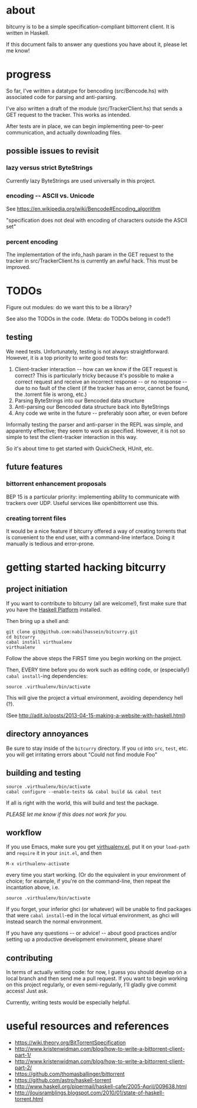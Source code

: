 # about
bitcurry is to be a simple specification-compliant bittorrent client.
It is written in Haskell.

If this document fails to answer any questions you have about it,
please let me know!

# progress
So far, I've written a datatype for bencoding (src/Bencode.hs)
with associated code for parsing and anti-parsing.

I've also written a draft of the module (src/TrackerClient.hs)
that sends a GET request to the tracker. This works as intended.

After tests are in place, we can begin implementing peer-to-peer communication,
and actually downloading files.

## possible issues to revisit
### lazy versus strict ByteStrings
Currently lazy ByteStrings are used universally in this project.

### encoding -- ASCII vs. Unicode
See https://en.wikipedia.org/wiki/Bencode#Encoding_algorithm

"specification does not deal with encoding of characters outside the ASCII set"

### percent encoding
The implementation of the info_hash param in the GET request to the tracker
in src/TrackerClient.hs is currently an awful hack. This must be improved.

# TODOs

Figure out modules: do we want this to be a library?

See also the TODOs in the code. (Meta: do TODOs belong in code?)

## testing
We need tests. Unfortunately, testing is not always straightforward.
However, it is a top priority to write good tests for:

1. Client-tracker interaction -- how can we know if the GET request is correct?
This is particularly tricky because it's possible to make a correct request and
receive an incorrect response -- or no response -- due to no fault of the client
(if the tracker has an error, cannot be found, the .torrent file is wrong, etc.)
2. Parsing ByteStrings into our Bencoded data structure
3. Anti-parsing our Bencoded data structure back into ByteStrings
4. Any code we write in the future -- preferably soon after, or even before

Informally testing the parser and anti-parser in the REPL was simple,
and apparently effective; they seem to work as specified.
However, it is not so simple to test the client-tracker interaction in this way.

So it's about time to get started with QuickCheck, HUnit, etc.

## future features

### bittorrent enhancement proposals
BEP 15 is a particular priority: implementing ability to communicate with
trackers over UDP. Useful services like openbittorrent use this.

### creating torrent files
It would be a nice feature if bitcurry offered a way of creating torrents
that is convenient to the end user, with a command-line interface.
Doing it manually is tedious and error-prone.


# getting started hacking bitcurry
## project initiation
If you want to contribute to bitcurry (all are welcome!), first make sure that
you have the [Haskell Platform](http://www.haskell.org/platform/) installed.

Then bring up a shell and:

    git clone git@github.com:nabilhassein/bitcurry.git
    cd bitcurry
    cabal install virthualenv
    virthualenv

Follow the above steps the FIRST time you begin working on the project.

Then, EVERY time before you do work such as editing code, or
(especially!) `cabal install`-ing dependencies:

    source .virthualenv/bin/activate

This will give the project a virtual environment, avoiding dependency hell (?).

(See http://adit.io/posts/2013-04-15-making-a-website-with-haskell.html)

## directory annoyances

Be sure to stay inside of the `bitcurry` directory. If you `cd` into `src`,
 `test`, etc. you will get irritating errors about "Could not find module Foo"

## building and testing

    source .virthualenv/bin/activate
    cabal configure --enable-tests && cabal build && cabal test

If all is right with the world, this will build and test the package.

*PLEASE let me know if this does not work for you.*

## workflow

If you use Emacs, make sure you get [virthualenv.el](https://github.com/Paczesiowa/virthualenv/blob/master/virthualenv.el),
put it on your `load-path` and `require` it in your `init.el`, and then

    M-x virthualenv-activate

every time you start working.
(Or do the equivalent in your environment of choice; for example,
if you're on the command-line, then repeat the incantation above, i.e.

    source .virthualenv/bin/activate

If you forget, your inferior ghci (or whatever) will be unable to find packages
that were `cabal install`-ed in the local virtual environment,
as ghci will instead search the normal environment.

If you have any questions -- or advice! -- about good practices and/or
setting up a productive development environment, please share!

## contributing

In terms of actually writing code: for now, I guess you should
develop on a local branch and then send me a pull request.
If you want to begin working on this project regularly, or even semi-regularly,
I'll gladly give commit access! Just ask.

Currently, writing tests would be especially helpful.

# useful resources and references
- https://wiki.theory.org/BitTorrentSpecification
- http://www.kristenwidman.com/blog/how-to-write-a-bittorrent-client-part-1/
- http://www.kristenwidman.com/blog/how-to-write-a-bittorrent-client-part-2/
- https://github.com/thomasballinger/bittorrent
- https://github.com/astro/haskell-torrent
- http://www.haskell.org/pipermail/haskell-cafe/2005-April/009638.html
- http://jlouisramblings.blogspot.com/2010/01/state-of-haskell-torrent.html
